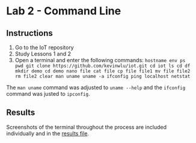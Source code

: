 # Lab 2 - Command Line

## Instructions

1. Go to the IoT repository
2. Study Lessons 1 and 2
3. Open a terminal and enter the following commands:
`hostname
 env
 ps
 pwd
 git clone https://github.com/kevinwlu/iot.git
 cd iot
 ls
 cd
 df
 mkdir demo
 cd demo
 nano file
 cat file
 cp file file1
 mv file file2
 rm file2
 clear
 man uname
 uname -a
 ifconfig
 ping localhost
 netstat`
 
 The `man uname` command was adjusted to `uname --help` and the `ifconfig` command was justed to `ipconfig`.
 
 ## Results
 
 Screenshots of the terminal throughout the process are included individually and in the [results file](results.md).
